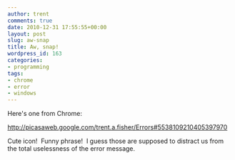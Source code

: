 ```yaml
---
author: trent
comments: true
date: 2010-12-31 17:55:55+00:00
layout: post
slug: aw-snap
title: Aw, snap!
wordpress_id: 163
categories:
- programming
tags:
- chrome
- error
- windows
---
```


Here's one from Chrome:

http://picasaweb.google.com/trent.a.fisher/Errors#5538109210405397970

Cute icon!  Funny phrase!  I guess those are supposed to distract us from the total uselessness of the error message.
